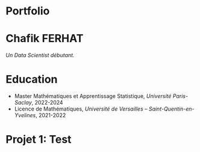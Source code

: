 # Portfolio

# Chafik FERHAT
*Un Data Scientist débutant.*

# Education
* Master Mathématiques et Apprentissage Statistique, *Université Paris-Saclay*, 2022-2024
* Licence de Mathématiques, *Université de Versailles – Saint-Quentin-en-Yvelines*, 2021-2022

# Projet 1: Test

